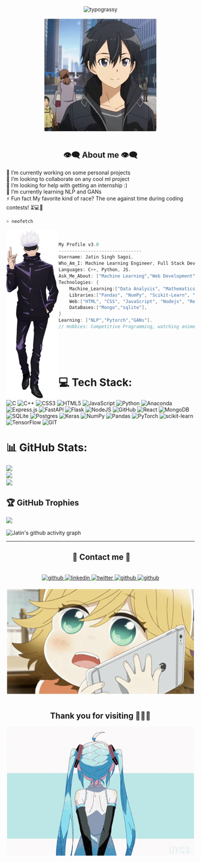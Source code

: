 <!-- -
<p align="right">
    <img src="https://komarev.com/ghpvc/?username=JatinSingh28&color=ff69b4&style=plastic&label=👀+Profile+Views">
</p>

- -->

<div align="center">
    <img alt="typograssy" src="https://typograssy.deno.dev/api?text=Hii%20I'am%20Jatin%20:)%20%20&l0=000000&l1=00ff2a&l2=00ffbf&l3=00ff44&l4=007525&bg=000000&speed=150">
    <br/>
</div>

<body>
<br>
<div align="center">
<img src="./img/kirito-sao-hello.gif" width="300px">
</div>
<br>

<h2 align="center"> 👁️‍🗨️ About me 👁️‍🗨️ </h2>

🔭 I’m currently working on some personal projects<br>👯 I’m looking to collaborate on any cool ml project<br>🤝 I’m looking for help with getting an internship :)<br>🌱 I’m currently learning NLP and GANs<br>⚡ Fun fact My favorite kind of race? The one against time during coding contests! ⏳💻🏁

```zsh
> neofetch
```

<img align="left" src="img/Gojo_Satoru.webp" width="140px" height="450px"/>
<br>

```csharp
My Profile v3.0
-------------------------------
Username: Jatin Singh Sagoi.
Who_Am_I: Machine Learning Engineer, Full Stack Developer, Competitive Programmer
Languages: C++, Python, JS.
Ask_Me_About: ["Machine Learning","Web Development","Compitive Programming"]
Technologies: {
    Machine_Learning:["Data Analysis", "Mathematics and Statistics", "Deep Learning", "Transfer Learning", "EDA", "CNN", "OpenCV", "Computer vision"],
    Libraries:["Pandas", "NumPy", "Scikit-Learn", "TensorFlow", "Keras","Seaborn", "Matplotlib"],
    Web:["HTML", "CSS", "JavaScript", "Nodejs", "ReactJs","NodeJS","Express", "Flask", "API"],
    DataBases:["Mongo","sqlite"],
}
Learning: ["NLP","Pytorch","GANs"].
// Hobbies: Competitive Programming, watching anime

```

<br/>
<br/>
<br/>
<br/>


<!-- <div>
<h2 align="center"> 🔎Intro📖 </h2>
</div>
<div align = "center">
<p align = "justify">
A seasoned ML Engineer, Full Stack Developer, and Competitive Programmer.
Equipped with a diverse skill set that spans the realms of machine learning, software development, and algorithmic prowess, thrive on turning complex challenges into efficient solutions.
Maintaining a perpetual sense of curiosity and consistently venturing into uncharted territories through experimentation.
</p>

</div> -->

# 💻 Tech Stack:

![C](https://img.shields.io/badge/c-%2300599C.svg?style=for-the-badge&logo=c&logoColor=white) ![C++](https://img.shields.io/badge/c++-%2300599C.svg?style=for-the-badge&logo=c%2B%2B&logoColor=white) ![CSS3](https://img.shields.io/badge/css3-%231572B6.svg?style=for-the-badge&logo=css3&logoColor=white) ![HTML5](https://img.shields.io/badge/html5-%23E34F26.svg?style=for-the-badge&logo=html5&logoColor=white) ![JavaScript](https://img.shields.io/badge/javascript-%23323330.svg?style=for-the-badge&logo=javascript&logoColor=%23F7DF1E) ![Python](https://img.shields.io/badge/python-3670A0?style=for-the-badge&logo=python&logoColor=ffdd54) ![Anaconda](https://img.shields.io/badge/Anaconda-%2344A833.svg?style=for-the-badge&logo=anaconda&logoColor=white) ![Express.js](https://img.shields.io/badge/express.js-%23404d59.svg?style=for-the-badge&logo=express&logoColor=%2361DAFB) ![FastAPI](https://img.shields.io/badge/FastAPI-005571?style=for-the-badge&logo=fastapi) ![Flask](https://img.shields.io/badge/flask-%23000.svg?style=for-the-badge&logo=flask&logoColor=white) ![NodeJS](https://img.shields.io/badge/node.js-6DA55F?style=for-the-badge&logo=node.js&logoColor=white) ![GitHub](https://img.shields.io/badge/GitHub-%23121011.svg?style=for-the-badge&logo=github&logoColor=white) ![React](https://img.shields.io/badge/react-%2320232a.svg?style=for-the-badge&logo=react&logoColor=%2361DAFB) ![MongoDB](https://img.shields.io/badge/MongoDB-%234ea94b.svg?style=for-the-badge&logo=mongodb&logoColor=white) ![SQLite](https://img.shields.io/badge/sqlite-%2307405e.svg?style=for-the-badge&logo=sqlite&logoColor=white) ![Postgres](https://img.shields.io/badge/postgres-%23316192.svg?style=for-the-badge&logo=postgresql&logoColor=white) ![Keras](https://img.shields.io/badge/Keras-%23D00000.svg?style=for-the-badge&logo=Keras&logoColor=white) ![NumPy](https://img.shields.io/badge/numpy-%23013243.svg?style=for-the-badge&logo=numpy&logoColor=white) ![Pandas](https://img.shields.io/badge/pandas-%23150458.svg?style=for-the-badge&logo=pandas&logoColor=white) ![PyTorch](https://img.shields.io/badge/PyTorch-%23EE4C2C.svg?style=for-the-badge&logo=PyTorch&logoColor=white) ![scikit-learn](https://img.shields.io/badge/scikit--learn-%23F7931E.svg?style=for-the-badge&logo=scikit-learn&logoColor=white) ![TensorFlow](https://img.shields.io/badge/TensorFlow-%23FF6F00.svg?style=for-the-badge&logo=TensorFlow&logoColor=white) ![GIT](https://img.shields.io/badge/Git-fc6d26?style=for-the-badge&logo=git&logoColor=white)

# 📊 GitHub Stats:

![](https://github-readme-stats.vercel.app/api?username=JatinSingh28&theme=dark&hide_border=false&include_all_commits=true&count_private=true)<br/>
![](https://github-readme-streak-stats.herokuapp.com/?user=JatinSingh28&theme=dark&hide_border=false)<br/>
![](https://github-readme-stats.vercel.app/api/top-langs/?username=JatinSingh28&theme=dark&hide_border=false&include_all_commits=true&count_private=true&layout=compact)

## 🏆 GitHub Trophies

![](https://github-profile-trophy.vercel.app/?username=JatinSingh28&theme=radical&no-frame=false&no-bg=false&margin-w=4)

![Jatin's github activity graph](https://github-readme-activity-graph.vercel.app/graph?username=JatinSingh28&theme=merko)

---

<div>
<h2 align ="center"> 📝 Contact me 📝</h2>
<br> 
<div align="center">
<a href="https://github.com/JatinSingh28" target="_blank">
<img src=https://img.shields.io/badge/github-%2324292e.svg?&style=for-the-badge&logo=github&logoColor=white alt=github style="margin-bottom: 5px;" />
</a>
<a href="https://www.linkedin.com/in/jatinsingh28/" target="_blank">
<img src=https://img.shields.io/badge/linkedin-%231E77B5.svg?&style=for-the-badge&logo=linkedin&logoColor=white alt=linkedin style="margin-bottom: 5px;" />
</a>  
<a href="https://twitter.com/jatin_singh_28" target="_blank">
<img src=https://img.shields.io/badge/twitter-%2300acee.svg?&style=for-the-badge&logo=twitter&logoColor=white alt=twitter style="margin-bottom: 5px;" />
</a>

<a href="https://under.construction.in" target="_blank">
<img src=https://img.shields.io/badge/Website-228B22.svg?&style=for-the-badge&logo=white alt=github style="margin-bottom: 5px;" />

<a href="https://drive.google.com/file/d/1_lF1p9paQDvlcaY8PAfloR_FJQu5adpT/view" target="_blank">
<img src=https://img.shields.io/badge/Resume-8A2BE2.svg?&style=for-the-badge&logo=white alt=github style="margin-bottom: 5px;" />
</a>
<br/>
<br/>
<img align="center"src = "img/animephone-animecute.gif" width = "500"/>
</div>

</div>  
<br>
<div>
<h2 align="center">Thank you for visiting 🙋🏻‍♂️</h2>
<div align="center">
    <img src="./img/hatsunemiku-miku-last-gif.gif" width="500"/>
  </div>
<br> 
<br>
